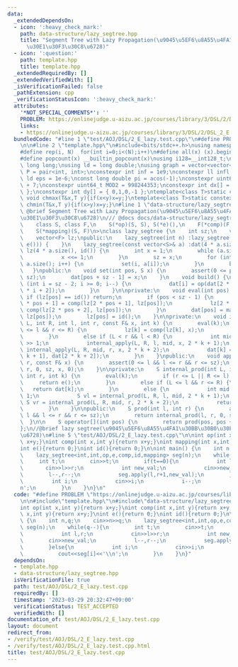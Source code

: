 ```yaml
---
data:
  _extendedDependsOn:
  - icon: ':heavy_check_mark:'
    path: data-structure/lazy_segtree.hpp
    title: "Segment Tree with Lazy Propagation(\u9045\u5EF6\u8A55\u4FA1\u30BB\u30B0\
      \u30E1\u30F3\u30C8\u6728)"
  - icon: ':question:'
    path: template.hpp
    title: template.hpp
  _extendedRequiredBy: []
  _extendedVerifiedWith: []
  _isVerificationFailed: false
  _pathExtension: cpp
  _verificationStatusIcon: ':heavy_check_mark:'
  attributes:
    '*NOT_SPECIAL_COMMENTS*': ''
    PROBLEM: https://onlinejudge.u-aizu.ac.jp/courses/library/3/DSL/2/DSL_2_E
    links:
    - https://onlinejudge.u-aizu.ac.jp/courses/library/3/DSL/2/DSL_2_E
  bundledCode: "#line 1 \"test/AOJ/DSL/2_E_lazy.test.cpp\"\n#define PROBLEM \"https://onlinejudge.u-aizu.ac.jp/courses/library/3/DSL/2/DSL_2_E\"\
    \n\n#line 2 \"template.hpp\"\n#include<bits/stdc++.h>\nusing namespace std;\n\
    #define rep(i, N)  for(int i=0;i<(N);i++)\n#define all(x) (x).begin(),(x).end()\n\
    #define popcount(x) __builtin_popcount(x)\nusing i128=__int128_t;\nusing ll =\
    \ long long;\nusing ld = long double;\nusing graph = vector<vector<int>>;\nusing\
    \ P = pair<int, int>;\nconstexpr int inf = 1e9;\nconstexpr ll infl = 1e18;\nconstexpr\
    \ ld eps = 1e-6;\nconst long double pi = acos(-1);\nconstexpr uint64_t MOD = 1e9\
    \ + 7;\nconstexpr uint64_t MOD2 = 998244353;\nconstexpr int dx[] = { 1,0,-1,0\
    \ };\nconstexpr int dy[] = { 0,1,0,-1 };\ntemplate<class T>static constexpr inline\
    \ void chmax(T&x,T y){if(x<y)x=y;}\ntemplate<class T>static constexpr inline void\
    \ chmin(T&x,T y){if(x>y)x=y;}\n#line 1 \"data-structure/lazy_segtree.hpp\"\n///\
    \ @brief Segment Tree with Lazy Propagation(\u9045\u5EF6\u8A55\u4FA1\u30BB\u30B0\
    \u30E1\u30F3\u30C8\u6728)\n/// @docs docs/data-structure/lazy_segtree.md\ntemplate<\n\
    \    class S, class F,\n    S(*op)(S, S), S(*e)(),\n    F(*comp)(F, F), F(*id)(),\n\
    \    S(*mapping)(S, F)\n>\nclass lazy_segtree {\n    int sz;\n    vector<S> dat;\n\
    \    vector<F> lz;\npublic:\n    lazy_segtree(int n) :lazy_segtree(vector<S>(n,\
    \ e())) {    }\n    lazy_segtree(const vector<S>& a) :dat(4 * a.size(), e()),\
    \ lz(4 * a.size(), id()) {\n        int x = 1;\n        while (a.size() > x) {\n\
    \            x <<= 1;\n        }\n        sz = x;\n        for (int i = 0; i <\
    \ a.size(); i++) {\n            set(i, a[i]);\n        }\n        build();\n \
    \   }\npublic:\n    void set(int pos, S x) {\n        assert(0 <= pos && pos <\
    \ sz);\n        dat[pos + sz - 1] = x;\n    }\n    void build() {\n        for\
    \ (int i = sz - 2; i >= 0; i--) {\n            dat[i] = op(dat[2 * i + 1], dat[2\
    \ * i + 2]);\n        }\n    }\n\nprivate:\n    void eval(int pos) {\n       \
    \ if (lz[pos] == id()) return;\n        if (pos < sz - 1) {\n            lz[2\
    \ * pos + 1] = comp(lz[2 * pos + 1], lz[pos]);\n            lz[2 * pos + 2] =\
    \ comp(lz[2 * pos + 2], lz[pos]);\n        }\n        dat[pos] = mapping(dat[pos],\
    \ lz[pos]);\n        lz[pos] = id();\n    }\n\nprivate:\n    void internal_apply(int\
    \ L, int R, int l, int r, const F& x, int k) {\n        eval(k);\n        if (L\
    \ <= l && r <= R) {\n            lz[k] = comp(lz[k], x);\n            eval(k);\n\
    \        }\n        else if (L < r && l < R) {\n            int mid = (l + r)\
    \ >> 1;\n            internal_apply(L, R, l, mid, x, 2 * k + 1);\n           \
    \ internal_apply(L, R, mid, r, x, 2 * k + 2);\n            dat[k] = op(dat[2 *\
    \ k + 1], dat[2 * k + 2]);\n        }\n    }\npublic:\n    void apply(int l, int\
    \ r, const F& x) {\n        assert(0 <= l && l <= r && r <= sz);\n        internal_apply(l,\
    \ r, 0, sz, x, 0);\n    }\n\nprivate:\n    S internal_prod(int L, int R, int l,\
    \ int r, int k) {\n        eval(k);\n        if (r <= L || R <= l) {\n       \
    \     return e();\n        }\n        else if (L <= l && r <= R) {\n         \
    \   return dat[k];\n        }\n        else {\n            int mid = (l + r) >>\
    \ 1;\n            S vl = internal_prod(L, R, l, mid, 2 * k + 1);\n           \
    \ S vr = internal_prod(L, R, mid, r, 2 * k + 2);\n            return op(vl, vr);\n\
    \        }\n    }\n\npublic:\n    S prod(int l, int r) {\n        assert(0 <=\
    \ l && l <= r && r <= sz);\n        return internal_prod(l, r, 0, sz, 0);\n  \
    \  }\n\n    S operator[](int pos) {\n        return prod(pos, pos + 1);\n    }\n\
    };\n//@brief lazy segtree(\u9045\u5EF6\u8A55\u4FA1\u30BB\u30B0\u30E1\u30F3\u30C8\
    \u6728)\n#line 5 \"test/AOJ/DSL/2_E_lazy.test.cpp\"\n\nint op(int x,int y){return\
    \ x+y;}\nint comp(int x,int y){return x+y;}\nint mapping(int x,int y){return x+y;}\n\
    int e(){return 0;}\nint id(){return 0;}\n\nint main() {\n    int n,q;\n    cin>>n>>q;\n\
    \    lazy_segtree<int,int,op,e,comp,id,mapping> seg(n);\n    while(q--){\n   \
    \     int t;\n        cin>>t;\n        if(t==0){\n            int l,r;\n     \
    \       cin>>l>>r;\n            int new_val;\n            cin>>new_val;\n    \
    \        l--,r--;\n            seg.apply(l,r+1,new_val);\n        }else{\n   \
    \         int i;\n            cin>>i;\n            i--;\n            cout<<seg[i]<<'\\\
    n';\n        }\n    }\n}\n"
  code: "#define PROBLEM \"https://onlinejudge.u-aizu.ac.jp/courses/library/3/DSL/2/DSL_2_E\"\
    \n\n#include\"template.hpp\"\n#include\"data-structure/lazy_segtree.hpp\"\n\n\
    int op(int x,int y){return x+y;}\nint comp(int x,int y){return x+y;}\nint mapping(int\
    \ x,int y){return x+y;}\nint e(){return 0;}\nint id(){return 0;}\n\nint main()\
    \ {\n    int n,q;\n    cin>>n>>q;\n    lazy_segtree<int,int,op,e,comp,id,mapping>\
    \ seg(n);\n    while(q--){\n        int t;\n        cin>>t;\n        if(t==0){\n\
    \            int l,r;\n            cin>>l>>r;\n            int new_val;\n    \
    \        cin>>new_val;\n            l--,r--;\n            seg.apply(l,r+1,new_val);\n\
    \        }else{\n            int i;\n            cin>>i;\n            i--;\n \
    \           cout<<seg[i]<<'\\n';\n        }\n    }\n}"
  dependsOn:
  - template.hpp
  - data-structure/lazy_segtree.hpp
  isVerificationFile: true
  path: test/AOJ/DSL/2_E_lazy.test.cpp
  requiredBy: []
  timestamp: '2023-03-29 20:32:47+09:00'
  verificationStatus: TEST_ACCEPTED
  verifiedWith: []
documentation_of: test/AOJ/DSL/2_E_lazy.test.cpp
layout: document
redirect_from:
- /verify/test/AOJ/DSL/2_E_lazy.test.cpp
- /verify/test/AOJ/DSL/2_E_lazy.test.cpp.html
title: test/AOJ/DSL/2_E_lazy.test.cpp
---
```

